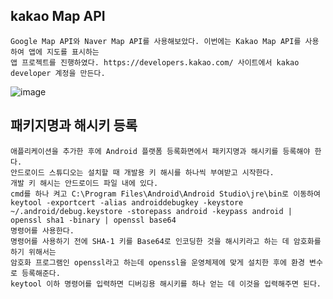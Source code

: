 ## kakao Map API
```
Google Map API와 Naver Map API를 사용해보았다. 이번에는 Kakao Map API를 사용하여 앱에 지도를 표시하는 
앱 프로젝트를 진행하였다. https://developers.kakao.com/ 사이트에서 kakao developer 계정을 만든다.
```
![image](https://user-images.githubusercontent.com/58906858/213147126-18d7dd1c-ad0f-4b1f-8473-a5b2772aa70b.png)

## 패키지명과 해시키 등록
```
애플리케이션을 추가한 후에 Android 플랫폼 등록화면에서 패키지명과 해시키를 등록해야 한다.
안드로이드 스튜디오는 설치할 때 개발용 키 해시를 하나씩 부여받고 시작한다.
개발 키 해시는 안드로이드 파일 내에 있다. 
cmd를 하나 켜고 C:\Program Files\Android\Android Studio\jre\bin로 이동하여 
keytool -exportcert -alias androiddebugkey -keystore ~/.android/debug.keystore -storepass android -keypass android | openssl sha1 -binary | openssl base64
명령어를 사용한다.
명령어를 사용하기 전에 SHA-1 키를 Base64로 인코딩한 것을 해시키라고 하는 데 암호화를 하기 위해서는 
암호화 프로그램인 openssl라고 하는데 openssl을 운영체제에 맞게 설치한 후에 환경 변수로 등록해준다.
keytool 이하 명령어를 입력하면 디버깅용 해시키를 하나 얻는 데 이것을 입력해주면 된다.
```
